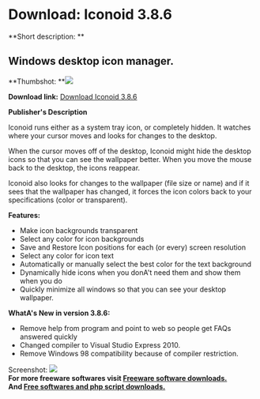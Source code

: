 # Download: Iconoid 3.8.6

**Short description: **

## Windows desktop icon manager.

  
**Thumbshot: **![](http://www.freewarefiles.com/screenshot/iconoid_md.jpg)   
  
**Download link:** [Download Iconoid 3.8.6](http://freesoftwares.boysofts.com/Iconoid_program_13378.html)  
  

**Publisher's Description**  
  

Iconoid runs either as a system tray icon, or completely hidden. It watches
where your cursor moves and looks for changes to the desktop.

When the cursor moves off of the desktop, Iconoid might hide the desktop icons
so that you can see the wallpaper better. When you move the mouse back to the
desktop, the icons reappear.

Iconoid also looks for changes to the wallpaper (file size or name) and if it
sees that the wallpaper has changed, it forces the icon colors back to your
specifications (color or transparent).

**Features:**

  * Make icon backgrounds transparent 
  * Select any color for icon backgrounds 
  * Save and Restore Icon positions for each (or every) screen resolution 
  * Select any color for icon text 
  * Automatically or manually select the best color for the text background 
  * Dynamically hide icons when you donA't need them and show them when you do 
  * Quickly minimize all windows so that you can see your desktop wallpaper. 

**WhatA's New in version 3.8.6:**

  * Remove help from program and point to web so people get FAQs answered quickly 
  * Changed compiler to Visual Studio Express 2010. 
  * Remove Windows 98 compatibility because of compiler restriction. 

  
  
Screenshot: ![](http://www.freewarefiles.com/screenshot/iconoid.jpg)  
**For more freeware softwares visit [Freeware software downloads.](http://freesoftwares.boysofts.com/)**   
**And [Free softwares and php script downloads.](http://www.boysofts.com/)**

